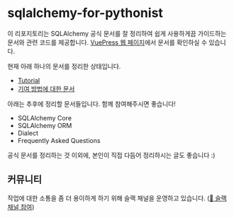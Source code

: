 # sqlalchemy-for-pythonist

이 리포지토리는 SQLAlchemy 공식 문서를 잘 정리하여 쉽게 사용하게끔 가이드하는 문서와 관련 코드를 제공합니다.
[VuePress 웹 페이지](https://soogoonsoogoonpythonists.github.io/sqlalchemy-for-pythonist/)에서 문서를 확인하실 수 있습니다.

현재 아래 하나의 문서를 정리한 상태입니다.

- [Tutorial](src/tutorial/)
- [기여 방법에 대한 문서](/CONTRIBUTIONS.md)

아래는 추후에 정리할 문서들입니다. 함께 참여해주시면 좋습니다!

- SQLAlchemy Core
- SQLAlchemy ORM
- Dialect
- Frequently Asked Questions

공식 문서를 정리하는 것 이외에, 본인이 직접 다듬어 정리하시는 글도 좋습니다 :)

## 커뮤니티

작업에 대한 소통을 좀 더 용이하게 하기 위해 슬랙 채널을 운영하고 있습니다. ([📎 슬랙 채널 참여](https://join.slack.com/t/soogoonx2pythonists/shared_invite/zt-27rth6utw-8qibkZV4~TRXp8qosUniLQ))
